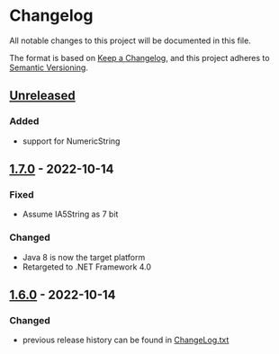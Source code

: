 # Changelog
All notable changes to this project will be documented in this file.

The format is based on [Keep a Changelog](https://keepachangelog.com/en/1.0.0/),
and this project adheres to [Semantic Versioning](https://semver.org/spec/v2.0.0.html).

## [Unreleased]
### Added
- support for NumericString

## [1.7.0] - 2022-10-14
### Fixed
- Assume IA5String as 7 bit

### Changed
- Java 8 is now the target platform
- Retargeted to .NET Framework 4.0

## [1.6.0] - 2022-10-14
### Changed
- previous release history can be found in [ChangeLog.txt](ChangeLog.txt)

[Unreleased]: https://github.com/tisoft/BinaryNotes/compare/v1.7.0...HEAD
[1.7.0]: https://github.com/tisoft/BinaryNotes/compare/v1.6.0...v1.7.0
[1.6.0]: https://github.com/tisoft/BinaryNotes/releases/tag/v1.6.0

